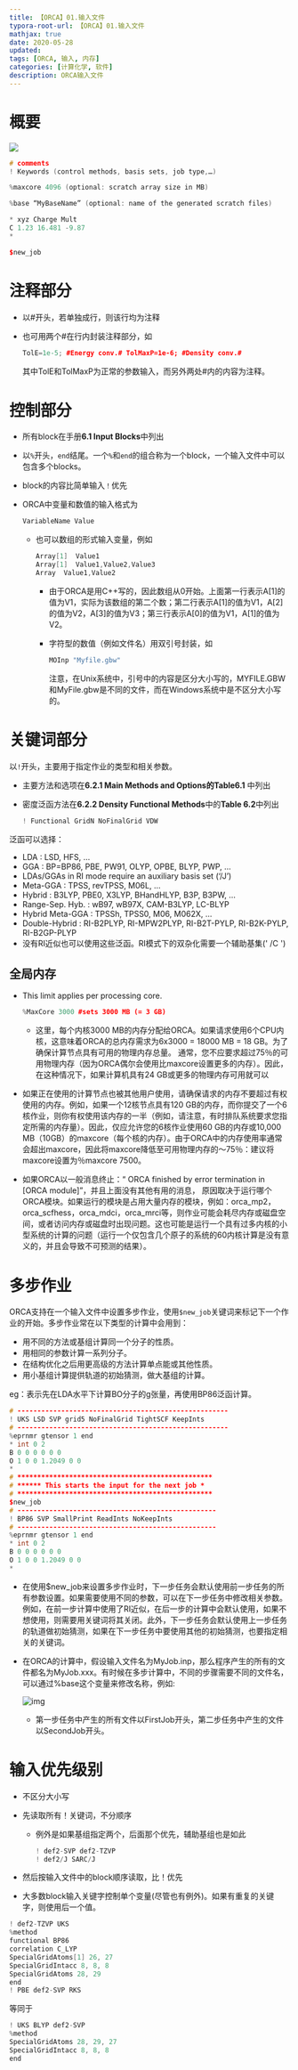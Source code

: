 ```yaml
---
title: 【ORCA】01.输入文件
typora-root-url: 【ORCA】01.输入文件
mathjax: true
date: 2020-05-28
updated:
tags: [ORCA, 输入, 内存]
categories: [计算化学, 软件]
description: ORCA输入文件
---
```




# 概要

![](orca-inputfile.png)

```C++
# comments 
! Keywords (control methods, basis sets, job type,…)

%maxcore 4096 (optional: scratch array size in MB)

%base “MyBaseName” (optional: name of the generated scratch files)

* xyz Charge Mult
C 1.23 16.481 -9.87 
*

$new_job
```

# 注释部分

- 以#开头，若单独成行，则该行均为注释
- 也可用两个#在行内封装注释部分，如

  ```C++
  TolE=1e-5; #Energy conv.# TolMaxP=1e-6; #Density conv.#
  ```

  其中TolE和TolMaxP为正常的参数输入，而另外两处#内的内容为注释。



# 控制部分

- 所有block在手册**6.1 Input Blocks**中列出
- 以`%`开头，`end`结尾。一个`%`和`end`的组合称为一个block，一个输入文件中可以包含多个blocks。
- block的内容比简单输入`！`优先
- ORCA中变量和数值的输入格式为

  ```C++
  VariableName Value
  ```

  - 也可以数组的形式输入变量，例如

    ```C++
    Array[1]  Value1
    Array[1]  Value1,Value2,Value3
    Array  Value1,Value2
    ```

    - 由于ORCA是用C++写的，因此数组从0开始。上面第一行表示A[1]的值为V1，实际为该数组的第二个数；第二行表示A[1]的值为V1，A[2]的值为V2，A[3]的值为V3；第三行表示A[0]的值为V1，A[1]的值为V2。
    - 字符型的数值（例如文件名）用双引号封装，如

      ```C++
      MOInp "Myfile.gbw"
      ```

      注意，在Unix系统中，引号中的内容是区分大小写的，MYFILE.GBW和MyFile.gbw是不同的文件，而在Windows系统中是不区分大小写的。



# 关键词部分

以`!`开头，主要用于指定作业的类型和相关参数。
- 主要方法和选项在**6.2.1 Main Methods and Options的Table6.1** 中列出
- 密度泛函方法在**6.2.2 Density Functional Methods**中的**Table 6.2**中列出

  ```C++
  ! Functional GridN NoFinalGrid VDW
  ```

泛函可以选择：

- LDA : LSD, HFS, …
- GGA : BP=BP86, PBE, PW91, OLYP, OPBE, BLYP, PWP, …
- LDAs/GGAs in RI mode require an auxiliary basis set (‘/J’)
- Meta-GGA : TPSS, revTPSS, M06L, …
- Hybrid : B3LYP, PBE0, X3LYP, BHandHLYP, B3P, B3PW, …
- Range-Sep. Hyb. : wB97, wB97X, CAM-B3LYP, LC-BLYP
- Hybrid Meta-GGA : TPSSh, TPSS0, M06, M062X, …
- Double-Hybrid : RI-B2PLYP, RI-MPW2PLYP, RI-B2T-PYLP, RI-B2K-PYLP, RI-B2GP-PLYP
- 没有RI近似也可以使用这些泛函。RI模式下的双杂化需要一个辅助基集(' /C ')

## 全局内存

- This limit applies per processing core.

  ```C++
  %MaxCore 3000 #sets 3000 MB (= 3 GB)
  ```

  - 这里，每个内核3000 MB的内存分配给ORCA。如果请求使用6个CPU内核，这意味着ORCA的总内存需求为6x3000 = 18000 MB = 18 GB。为了确保计算节点具有可用的物理内存总量。 通常，您不应要求超过75％的可用物理内存（因为ORCA偶尔会使用比maxcore设置更多的内存）。因此，在这种情况下，如果计算机具有24 GB或更多的物理内存可用就可以

- 如果正在使用的计算节点也被其他用户使用，请确保请求的内存不要超过有权使用的内存。例如，如果一个12核节点具有120 GB的内存，而你提交了一个6核作业，则你有权使用该内存的一半（例如，请注意，有时排队系统要求您指定所需的内存量）。因此，仅应允许您的6核作业使用60 GB的内存或10,000 MB（10GB）的maxcore（每个核的内存）。由于ORCA中的内存使用率通常会超出maxcore，因此将maxcore降低至可用物理内存的〜75％：建议将maxcore设置为％maxcore 7500。

- 如果ORCA以一般消息终止：“ ORCA finished by error termination in [ORCA module]”，并且上面没有其他有用的消息， 原因取决于运行哪个ORCA模块。如果运行的模块是占用大量内存的模块，例如：orca_mp2，orca_scfhess，orca_mdci，orca_mrci等，则作业可能会耗尽内存或磁盘空间，或者访问内存或磁盘时出现问题。这也可能是运行一个具有过多内核的小型系统的计算的问题（运行一个仅包含几个原子的系统的60内核计算是没有意义的，并且会导致不可预测的结果）。

# 多步作业

ORCA支持在一个输入文件中设置多步作业，使用`$new_job`关键词来标记下一个作业的开始。多步作业常在以下类型的计算中会用到：

- 用不同的方法或基组计算同一个分子的性质。
- 用相同的参数计算一系列分子。
- 在结构优化之后用更高级的方法计算单点能或其他性质。
- 用小基组计算提供轨道的初始猜测，做大基组的计算。

eg：表示先在LDA水平下计算BO分子的g张量，再使用BP86泛函计算。

```C++
# -----------------------------------------------------
! UKS LSD SVP grid5 NoFinalGrid TightSCF KeepInts
# -----------------------------------------------------
%eprnmr gtensor 1 end
* int 0 2
B 0 0 0 0 0 0
O 1 0 0 1.2049 0 0
*
# *************************************************
# ****** This starts the input for the next job *
# *************************************************
$new_job
# --------------------------------------------------
! BP86 SVP SmallPrint ReadInts NoKeepInts
# --------------------------------------------------
%eprnmr gtensor 1 end
* int 0 2
B 0 0 0 0 0 0
O 1 0 0 1.2049 0 0
*
```

- 在使用$new_job来设置多步作业时，下一步任务会默认使用前一步任务的所有参数设置。如果需要使用不同的参数，可以在下一步任务中修改相关参数。例如，在前一步计算中使用了RI近似，在后一步的计算中会默认使用，如果不想使用，则需要用关键词将其关闭。此外，下一步任务会默认使用上一步任务的轨道做初始猜测，如果在下一步任务中要使用其他的初始猜测，也要指定相关的关键词。

- 在ORCA的计算中，假设输入文件名为MyJob.inp，那么程序产生的所有的文件都名为MyJob.xxx。有时候在多步计算中，不同的步骤需要不同的文件名，可以通过%base这个变量来修改名称，例如:

  ![img](/clipboard.png)
  
  - 第一步任务中产生的所有文件以FirstJob开头，第二步任务中产生的文件以SecondJob开头。

# 输入优先级别

- 不区分大小写

- 先读取所有！关键词，不分顺序

  - 例外是如果基组指定两个，后面那个优先，辅助基组也是如此

    ```C++
    ! def2-SVP def2-TZVP
    ! def2/J SARC/J
    ```

- 然后按输入文件中的block顺序读取，比！优先

- 大多数block输入关键字控制单个变量(尽管也有例外)。如果有重复的关键字，则使用后一个值。

```C++
! def2-TZVP UKS
%method
functional BP86
correlation C_LYP
SpecialGridAtoms[1] 26, 27
SpecialGridIntacc 8, 8, 8
SpecialGridAtoms 28, 29
end
! PBE def2-SVP RKS
```

等同于

```C++
! UKS BLYP def2-SVP
%method
SpecialGridAtoms 28, 29, 27
SpecialGridIntacc 8, 8, 8
end
```
